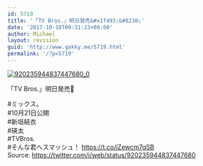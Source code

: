 ```yaml
---
id: 5719
title: '「TV Bros.」明日発売&#x1f493;&#8230;'
date: '2017-10-18T09:31:23+08:00'
author: Michael
layout: revision
guid: 'http://www.gakky.me/5719.html'
permalink: '/?p=5719'
---
```


[![920235944837447680_0](http://www.yui-aragaki.org/wp-content/uploads/2017/10/920235944837447680_0.jpg)](http://www.yui-aragaki.org/wp-content/uploads/2017/10/920235944837447680_0.jpg)

「TV Bros.」明日発売💓

\#ミックス。  
\#10月21日公開  
\#新垣結衣  
\#瑛太  
\#TVBros.  
\#そんな君へスマッシュ！ https://t.co/iZewcm7qSB  
Source: <https://twitter.com/i/web/status/920235944837447680>